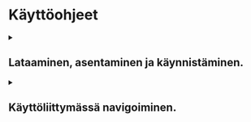 # Käyttöohjeet
<details>
  <summary><h2>Lataaminen, asentaminen ja käynnistäminen.</h2></summary>

Etsi [viimeisin julkaisu](https://github.com/StarstruckEchoid/otm-harjoitustyo/releases) ja seuraa siinä annettuja ohjeita.
</details>

<details>
  <summary><h2>Käyttöliittymässä navigoiminen.</h2></summary>

Käyttöliittymän muissa ikkunoissa kuin peli-ikkunassa liikutaan pääosin nuolinäppäinten, lähinnä UP ja DOWN, sekä näppäinten ESC ja ENTER avulla.

<details>
  <summary><h3>Päävalikko</h3></summary>

Peli alkaa aina päävalikosta.
![Päävalikko](/dokumentaatio/kuvat/MainMenuScreen.PNG)
EXIT sulkee ohjelman; START vie [käyttäjän valintaan](#käyttäjän-valitseminen). Molemmat vaihtoehdot valitaan nuolinäppäimillä ja ENTER:illä. Näppäin ESC ei tee päävalikossa mitään: pelin käyttöliittymä on ikkunoiden puu, ja päävalikko on sen juuri.
</details>
<details>
  <summary><h3>Käyttäjän valitseminen</h3></summary>

Seuraava ikkuna on käyttäjänvalintaikkuna.
![Käyttäjän valinta](/dokumentaatio/kuvat/LoadUserScreen.PNG)
Tässä esimerkissä pelissä on jo käyttäjä 'VEX', ja sen valitseminen vie suoraan [pelaajan valitsemiseen](#pelaajan-valitseminen), mutta kun peli käynnistetään ensi kertaa, on tietenkin ainoa vaihtoehto '\<new user\>', joka vie [uuden käyttäjän luonti-ikkunaan](#käyttäjän-luominen).
</details>
<details>
  <summary><h3>Käyttäjän luominen</h3></summary>

Käyttäjän luonnissa käyttöliittymälle syötetään haluttu käyttäjänimi ja lopuksi painetaan Enter. Jos nimi on epätyhjä, siirrytään eteenpäin [pelaajan valintaan](#pelaajan-valitseminen).
![Käyttäjän luominen 1](/dokumentaatio/kuvat/NewUserScreen.PNG)
![Käyttäjän luominen 2](/dokumentaatio/kuvat/NewUserScreen_filled.PNG)
</details>
<details>
  <summary><h3>Pelaajan valitseminen</h3></summary>

Pelaajan valitseminen on päällisin puolin identtinen tapahtuma käyttäjän valinnan kanssa. Tässä esimerkissä on taas valmiina jo kaksi pelaajaa, 'ART' ja 'BBB', mutta ensimmäisellä käynnistyksellä jälleen kerran ainoa vaihtoehto olisi '\<new player\>', joka vie [uuden pelaajan luomiseen](#pelaajan-luominen). Valmiin pelaajan valinta vie [tallennetun pelin lataamisikkunaan](#pelin-lataaminen).
![Pelaajan valinta](/dokumentaatio/kuvat/LoadPlayerScreen.PNG)
</details>
<details>
  <summary><h3>Pelaajan luominen</h3></summary>

Kun luodaan uusi pelaaja, tullaan samalla luoneeksi uusi peli, sillä kuhunkin pelaajahahmoon liittyy tietenkin ainakin yksi pelitallennus. Pelaajan luonnissa pelaajalle annetaan nimi (kirjainnäppäimillä) ja sille valitaan hahmoluokka (nuolinäppäimet LEFT ja RIGHT). Kun molemmat on valittu, uusi peli käynnistyy välittömästi.

![Pelaajan luominen 1](/dokumentaatio/kuvat/NewPlayerScreen.PNG)
![Pelaajan luominen 2](/dokumentaatio/kuvat/NewPlayerScreen_filled.PNG)
</details>
<details>
  <summary><h3>Pelinäkymä</h3></summary>

Sovelluksen suola, itse peli!
![Pelinäkymä](/dokumentaatio/kuvat/LevelScreen.PNG)
Pelaajan hahmoa symboloi merkki '@'. Pelissä liikutaan [WASD](https://en.wikipedia.org/wiki/Arrow_keys#WASD_keys):illa ylös, alas, vasemmalle ja oikealle. Nuolinäppäimet eivät kuitenkaan ole turhat, sillä niillä pelaaja lyö kuhunkin ilmansuuntaan. Lyönnin kantama on 1 palikka. Pelaaja lyö myös palikoita, jotka ovat pelaajan kanssa päällekäin.  
Lyönti tekee vahinkoa vihollishahmoille. Viholliset tunnistaa siitä, että ne lähtevät liikkumaan pelaajaa kohti pelaajan ollessa tarpeeksi lähellä ja tekevät pelaajalle vahinkoa päästessään iholle.  
ENTER-napilla pelaaja vuorovaikuttaa tason interaktiivisten esineiden kanssa tai siirtyy tasolinkkejä pitkin toisiin tasoihin. Tasolinkkejä symboloi yleisimmin merkki '\['.  
ESCAPE-napilla pelaaja siirtyy [taukovalikkoon](#taukovalikko).
</details>
<details>
  <summary><h3>Taukovalikko</h3></summary>

Taukovalikossa on neljä vaihtoehtoa: Continue, Save Game, Load Game, ja Quit Game.
![Taukovalikko](/dokumentaatio/kuvat/PauseMenuScreen.PNG)
Continue vie takaisin [pelinäkymään](#pelinäkymä), eikä tämä prosessi eroa mitenkään ESCAPE-näppäimen painamisesta.  
Save Game vie [tallennusvalikkoon](#tallennusvalikko).  
Load Game vie [latausvalikkoon](#latausvalikko).  
Quit Game vie takaisin [päävalikkoon](#päävalikko).
</details>
<details>
  <summary><h3>Tallennusvalikko</h3></summary>

Tallennusvalikossa voi nimensä mukaisesti tallentaa pelitilanteen.
![Tallennusvalikko](/dokumentaatio/kuvat/SaveGameScreen.PNG)
Vaihtoehdon '\<new save\>' valitseminen tallentaa pelitilanteen ja vie sitten takaisin [pelinäkymään](#pelinäkymä).
Kirjoittamisen hetkellä valikossa osoittimen voi viedä aikaisempien pelitallennusten päälle, mutta niiden valinta ei tee mitään. Tulevaisuudessa tämän olisi tarkoitus ylikirjoittaa kyseinen tallennus.
</details>
<details>
  <summary><h3>Latausvalikko</h3></summary>

Latausvalikossa voi ladata aikaisemmin tallennetun pelitilanteen.
![Latausvalikko](/dokumentaatio/kuvat/LoadGameScreen.PNG)
Valikossa on aina vähintään yksi tallennus, sillä uuden pelin luomisen yhteydessä peli tallennetaan kerran.  
Pelin lataaminen lataa tallennuksen pelitilanteen ja vie sitten takaisin [pelinäkymään](#pelinäkymä).
</details>
<details>
  <summary><h3>Peli ohi -näkymä</h3></summary>

Peli voi päättyä, ja tällä hetkellä ainoa tilanne, jossa näin käy, on kun pelaaja kuolee, eli hänen elämäpisteet laskevat nollaan.
![Peli ohi](/dokumentaatio/kuvat/GameOverScreen.PNG)
Peli ohi -näkymästä minkä tahansa napin painaminen johtaa pelaajan siirtymiseen takaisin [päävalikkoon](#päävalikko).
</details>
<details>
  <summary><h3>Virhenäkymä</h3></summary>

Silloin tällöin pelissä voi tapahtua virheitä, joista pelin logiikka ei selviä itse, vaan suoritus täytyy keskeyttää. Tällöin käyttäjä ohjataan virhenäkymään.
![Virhenäkymä](/dokumentaatio/kuvat/ErrorScreen.PNG)
Virhenäkymä näyttää pelaajalle lyhyen virheilmoituksen. Minkä tahansa napin painaminen vie pelaajan takaisin [päävalikkoon](#päävalikko).
Tyypillisin syy joutua virhenäkymään on IO-poikkeus, joka voi aiheutua esimerkiksi siitä, että levels-kansiossa ei ole haettua tasotiedostoa tai siitä, että käyttäjälle tai pelaajalle on yritetty antaa kielletty nimi, kuten CON, NUL, tai AUX.
</details>
</details>
